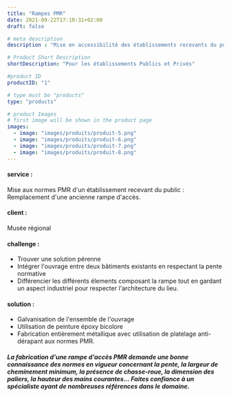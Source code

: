 ```yaml
---
title: "Rampes PMR"
date: 2021-09-22T17:10:31+02:00
draft: false

# meta description
description : "Mise en accessibilité des établissements recevants du public"

# Product Short Description
shortDescription: "Pour les établissements Publics et Privés"

#product ID
productID: "1"

# type must be "products"
type: "products"

# product Images
# first image will be shown in the product page
images:
  - image: "images/produits/produit-5.png"
  - image: "images/produits/produit-6.png"
  - image: "images/produits/produit-7.png"
  - image: "images/produits/produit-8.png"
---
```


#### service : 
Mise aux normes PMR d'un établissement recevant du public : Remplacement d'une ancienne rampe d'accès.
#### client :
Musée régional 

#### challenge :
* Trouver une solution pérenne
* Intégrer l'ouvrage entre deux bâtiments existants en respectant la pente normative
* Différencier les différents élements composant la rampe tout en gardant un aspect industriel pour respecter l'architecture du lieu.

#### solution :
* Galvanisation de l'ensemble de l'ouvrage
* Utilisation de peinture époxy bicolore
* Fabrication entièrement métallique avec utilisation de platelage anti-dérapant aux normes PMR.

##### La fabrication d'une rampe d'accès PMR demande une bonne connaissance des normes en vigueur concernant la pente, la largeur de cheminement minimum, la présence de chasse-roue, la dimension des paliers, la hauteur des mains courantes... Faites confiance à un spécialiste ayant de nombreuses références dans le domaine.
